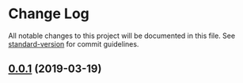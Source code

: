 # Change Log

All notable changes to this project will be documented in this file. See [standard-version](https://github.com/conventional-changelog/standard-version) for commit guidelines.

## [0.0.1](https://github.com/cheese-git/ra-data-leancloud/compare/v0.0.0...v0.0.1) (2019-03-19)
